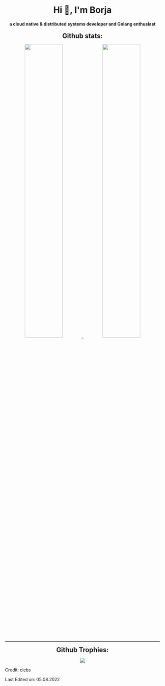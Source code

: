 <!--
**clebs/clebs** is a ✨ _special_ ✨ repository because its `README.md` (this file) appears on your GitHub profile.

Here are some ideas to get you started:

- 🔭 I’m currently working on ...
- 🌱 I’m currently learning ...
- 👯 I’m looking to collaborate on ...
- 🤔 I’m looking for help with ...
- 💬 Ask me about ...
- 📫 How to reach me: ...
- 😄 Pronouns: ...
- ⚡ Fun fact: ...
-->
<div align="center">
<h1 align="center">Hi 👋, I'm Borja</h1>
<h4 align="center">a cloud native & distributed systems developer and Golang enthusiast</h4>
</div>

<div align="center">
<h2 align="center" style="margin: 5px 10px;">Github stats:</h2> 
<p align="center">
    <a href="https://github.com/clebs/">
    <img width="49.5%" src="https://github-readme-stats.vercel.app/api?username=clebs&show_icons=true&theme=tokyonight&hide_border=true&locale=en" />
    <img width="49.5%" src="https://github-readme-streak-stats.herokuapp.com/?user=clebs&theme=tokyonight&hide_border=true" />
    </a>
 </p>
</div>

----

<div align="center">
<h2 align="center" style="margin: 5px 10px;">Github Trophies:</h2> 

[![](https://github-profile-trophy.vercel.app/?username=clebs&layout=compact&theme=algolia)](https://github.com/clebs)
</div>


Credit: [clebs](https://github.com/clebs)

Last Edited on: 05.08.2022
